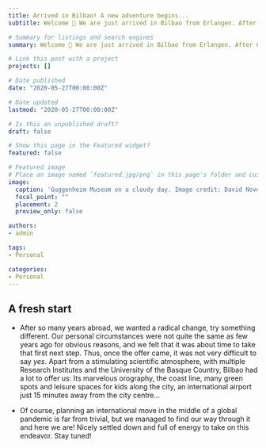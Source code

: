 ```yaml
---
title: Arrived in Bilbao! A new adventure begins...
subtitle: Welcome 👋 We are just arrived in Bilbao from Erlangen. After 8 amazing years in Germany, it was time for a change and here we are to enjoy it all!

# Summary for listings and search engines
summary: Welcome 👋 We are just arrived in Bilbao from Erlangen. After 8 amazing years in Germany, it was time for a change and here we are to enjoy it all!

# Link this post with a project
projects: []

# Date published
date: "2020-05-27T00:00:00Z"

# Date updated
lastmod: "2020-05-27T00:00:00Z"

# Is this an unpublished draft?
draft: false

# Show this page in the Featured widget?
featured: false

# Featured image
# Place an image named `featured.jpg/png` in this page's folder and customize its options here.
image:
  caption: 'Guggenheim Museum on a cloudy day. Image credit: David Novoa'
  focal_point: ""
  placement: 2
  preview_only: false

authors:
- admin

tags:
- Personal

categories:
- Personal
---
```


## A fresh start

- After so many years abroad, we wanted a radical change, try something different. Our personal circumstances were not quite the same as few years ago for obvious reasons, and we felt that it was about time to take that first next step. Thus, once the offer came, it was not very difficult to say *yes*. Apart from a stimulating scientific atmosphere, with multiple Research Institutes and the University of the Basque Country, Bilbao had a lot to offer us: Its marvelous orography, the coast line, many green spots and leisure spaces for kids along the city, an international airport just 15 minutes away from the city centre...

- Of course, planning an international move in the middle of a global pandemic is far from trivial, but we managed to find our way through it and here we are! Nicely settled down and full of energy to take on this endeavor. Stay tuned!

